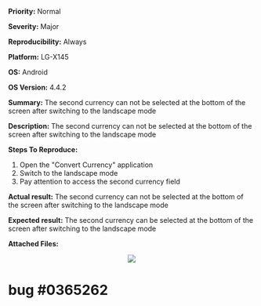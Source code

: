 **Priority:** Normal

**Severity:** Major

**Reproducibility:** Always

**Platform:** LG-X145

**OS:** Android

**OS Version:** 4.4.2

**Summary:** The second currency can not be selected at the bottom of the screen after switching to the landscape mode

**Description:** The second currency can not be selected at the bottom of the screen after switching to the landscape mode

**Steps To Reproduce:**

1. Open the "Convert Currency" application
2. Switch to the landscape mode
3. Pay attention to access the second currency field

**Actual result:** The second currency can not be selected at the bottom of the screen after switching to the landscape mode

**Expected result:** The second currency can be selected at the bottom of the screen after switching to the landscape mode

**Attached Files:**

<p align="center">
  <img src="https://image.ibb.co/jSvhKx/Screenshot_2018_01_29_11_37_20_bug1.jpg">
  
  # bug #0365262
  </p>
